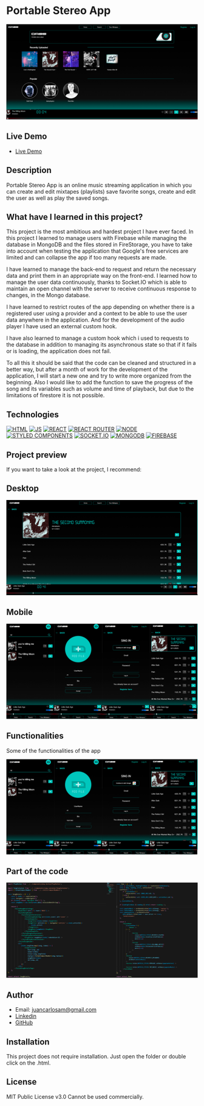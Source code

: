 # Portable Stereo App

![Project image](https://raw.githubusercontent.com/JuanCarlosAlo/Portable-Stereo-app/main/client/public/images/readme-0.jpg)

## Live Demo

- [Live Demo](https://portable-stereo.onrender.com/)

## Description

Portable Stereo App is an online music streaming application in which you can create and edit mixtapes (playlists) save favorite songs, create and edit the user as well as play the saved songs.

## What have I learned in this project?

This project is the most ambitious and hardest project I have ever faced. In this project I learned to manage users with Firebase while managing the database in MongoDB and the files stored in FireStorage, you have to take into account when testing the application that Google's free services are limited and can collapse the app if too many requests are made.

I have learned to manage the back-end to request and return the necessary data and print them in an appropriate way on the front-end. I learned how to manage the user data continuously, thanks to Socket.IO which is able to maintain an open channel with the server to receive continuous response to changes, in the Mongo database.

I have learned to restrict routes of the app depending on whether there is a registered user using a provider and a context to be able to use the user data anywhere in the application. And for the development of the audio player I have used an external custom hook.

I have also learned to manage a custom hook which i used to requests to the database in addition to managing its asynchronous state so that if it fails or is loading, the application does not fail.

To all this it should be said that the code can be cleaned and structured in a better way, but after a month of work for the development of the application, I will start a new one and try to write more organized from the beginning. Also I would like to add the function to save the progress of the song and its variables such as volume and time of playback, but due to the limitations of firestore it is not possible.

## Technologies

<!-- Icons taken from: https://github.com/hendrasob/badges/blob/master/README.md and https://github.com/alexandresanlim/Badges4-README.md-Profile -->

[![HTML](https://img.shields.io/badge/HTML5-E34F26?style=for-the-badge&logo=html5&logoColor=white)](https://es.wikipedia.org/wiki/HTML5)
[![JS](https://img.shields.io/badge/JavaScript-F7DF1E?style=for-the-badge&logo=javascript&logoColor=black)](https://es.wikipedia.org/wiki/JavaScript)
[![REACT](https://img.shields.io/badge/React-20232A?style=for-the-badge&logo=react&logoColor=61DAFB)](https://es.wikipedia.org/wiki/React)
[![REACT ROUTER](https://img.shields.io/badge/React_Router-CA4245?style=for-the-badge&logo=react-router&logoColor=white)](https://es.wikipedia.org/wiki/React)
[![NODE](https://img.shields.io/badge/Node.js-339933?style=for-the-badge&logo=nodedotjs&logoColor=white)](https://en.wikipedia.org/wiki/Node)
[![STYLED COMPONENTS](https://img.shields.io/badge/styled--components-DB7093?style=for-the-badge&logo=styled-components&logoColor=white)](https://styled-components.com/)
[![SOCKET.IO](https://img.shields.io/badge/Socket.io-010101?&style=for-the-badge&logo=Socket.io&logoColor=white)](https://en.wikipedia.org/wiki/Socket.IO)
[![MONGODB](https://img.shields.io/badge/MongoDB-4EA94B?style=for-the-badge&logo=mongodb&logoColor=white)](https://en.wikipedia.org/wiki/MongoDB)
[![FIREBASE](https://img.shields.io/badge/firebase-ffca28?style=for-the-badge&logo=firebase&logoColor=black)](https://en.wikipedia.org/wiki/Firebase)

## Project preview

If you want to take a look at the project, I recommend:

## Desktop

![Project screenshot](https://raw.githubusercontent.com/JuanCarlosAlo/Portable-Stereo-app/main/client/public/images/readme-1.jpg)

## Mobile

![Project screenshot](https://raw.githubusercontent.com/JuanCarlosAlo/Portable-Stereo-app/main/client/public/images/readme-2.jpg)

## Functionalities

Some of the functionalities of the app

![Screenshot of the project](https://raw.githubusercontent.com/JuanCarlosAlo/Portable-Stereo-app/main/client/public/images/readme-2.jpg)

## Part of the code

![Screenshot of the project](https://raw.githubusercontent.com/JuanCarlosAlo/Portable-Stereo-app/main/client/public/images/1080-3.jpg)

## Author

- Email: juancarlosam@gmail.com
- [Linkedin](https://www.linkedin.com/in/juan-carlos-alonso-966280166/)
- [GitHub](https://github.com/JuanCarlosAlo)

## Installation

This project does not require installation. Just open the folder or double click on the .html.

## License

MIT Public License v3.0
Cannot be used commercially.
